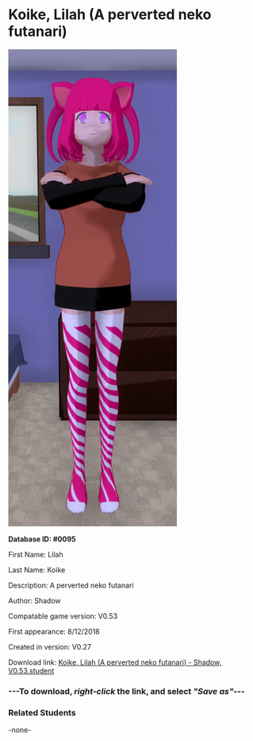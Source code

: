 # Koike, Lilah (A perverted neko futanari)

<img src="../../Files/Images/Koike, Lilah (A perverted neko futanari).png" title="Koike, Lilah (A perverted neko futanari) - Shadow, V0.53">

**Database ID: #0095**

First Name: Lilah

Last Name: Koike

Description: A perverted neko futanari

Author: Shadow

Compatable game version: V0.53

First appearance: 8/12/2018

Created in version: V0.27

Download link: <a href="https://raw.githubusercontent.com/Arbiter1223/Daigaku-Gurashi-Custom-Students/master/Files/Student%20Files/Koike%2C%20Lilah%20(A%20perverted%20neko%20futanari)%20-%20Shadow%2C%20V0.53.student">Koike, Lilah (A perverted neko futanari) - Shadow, V0.53.student</a>

### ---**To download, _right-click_ the link, and select _"Save as"_**---

### Related Students

-none-
